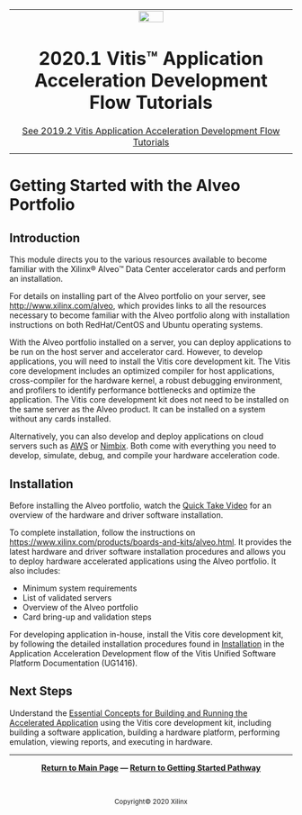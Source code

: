 ﻿<table class="sphinxhide">
 <tr>
   <td align="center"><img src="https://www.xilinx.com/content/dam/xilinx/imgs/press/media-kits/corporate/xilinx-logo.png" width="30%"/><h1>2020.1 Vitis™ Application Acceleration Development Flow Tutorials</h1>
   <a href="https://github.com/Xilinx/Vitis-Tutorials/branches/all">See 2019.2 Vitis Application Acceleration Development Flow Tutorials</a>
   </td>
 </tr>
 <tr>
 <td>
 </td>
 </tr>
</table>

# Getting Started with the Alveo Portfolio

## Introduction

This module directs you to the various resources available to become familiar with the Xilinx® Alveo™ Data Center accelerator cards and perform an installation.

For details on installing part of the Alveo portfolio on your server, see http://www.xilinx.com/alveo, which provides links to all the resources necessary to become familiar with the Alveo portfolio along with installation instructions on both RedHat/CentOS and Ubuntu operating systems.

With the Alveo portfolio installed on a server, you can deploy applications to be run on the host server and accelerator card. However, to develop applications, you will need to install the Vitis core development kit. The Vitis core development includes an optimized compiler for host applications, cross-compiler for the hardware kernel, a robust debugging environment, and profilers to identify performance bottlenecks and optimize the application. The Vitis core development kit does not need to be installed on the same server as the Alveo product. It can be installed on a system without any cards installed.

Alternatively, you can also develop and deploy applications on cloud servers such as [AWS](https://aws.amazon.com/ec2/instance-types/f1/) or [Nimbix](https://www.nimbix.net/alveo/). Both come with everything you need to develop, simulate, debug, and compile your hardware acceleration code.

## Installation

Before installing the Alveo portfolio, watch the [Quick Take Video](https://www.xilinx.com/cgi-bin/docs/ndoc?t=video;d=fpga/getting-started-with-alveo-u200-u250.html) for an overview of the hardware and driver software installation.

To complete installation, follow the instructions on https://www.xilinx.com/products/boards-and-kits/alveo.html. It provides the latest hardware and driver software installation procedures and allows you to deploy hardware accelerated applications using the Alveo portfolio. It also includes:

* Minimum system requirements
* List of validated servers
* Overview of the Alveo portfolio
* Card bring-up and validation steps

For developing application in-house, install the Vitis core development kit, by following the detailed installation procedures found in [Installation](https://www.xilinx.com/cgi-bin/docs/rdoc?v=2020.1;t=vitis+doc;d=vhc1571429852245.html) in the Application Acceleration Development flow of the Vitis Unified Software Platform Documentation (UG1416).

## Next Steps

Understand the [Essential Concepts for Building and Running the Accelerated Application](../03_essential-concepts/README.md) using the Vitis core development kit, including building a software application, building a hardware platform, performing emulation, viewing reports, and executing in hardware.
</br>
<hr/>
<p align="center" class="sphinxhide"><b><a href="/README.md">Return to Main Page</a> — <a href="/docs/vitis-getting-started/README.md">Return to Getting Started Pathway</a></b></p>
</br>
<p align="center" class="sphinxhide"><sup>Copyright&copy; 2020 Xilinx</sup></p>
